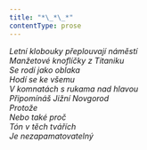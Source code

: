 ```yaml
---
title: "*\_*\_*"
contentType: prose
---
```


_Letní klobouky přeplouvají náměstí  
Manžetové knoflíčky z Titaniku  
Se rodí jako oblaka  
Hodí se ke všemu  
V komnatách s rukama nad hlavou  
Připomínáš Jižní Novgorod  
Protože  
Nebo také proč  
Tón v těch tvářích  
Je nezapamatovatelný_
